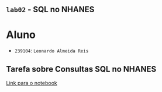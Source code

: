 ## `lab02` - SQL no NHANES

# Aluno
* `239104`: `Leonardo Almeida Reis`

## Tarefa sobre Consultas SQL no NHANES

[Link para o notebook](notebook/lab3-nhanes.ipynb)
